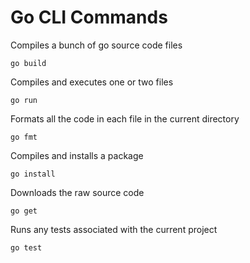 # Go CLI Commands

Compiles a bunch of go source code files

```CLI
go build
```

Compiles and executes one or two files

```CLI
go run
```

Formats all the code in each file in the current directory

```CLI
go fmt
```

Compiles and installs a package

```CLI
go install
```

Downloads the raw source code

```CLI
go get
```

Runs any tests associated with the current project

```CLI
go test
```

